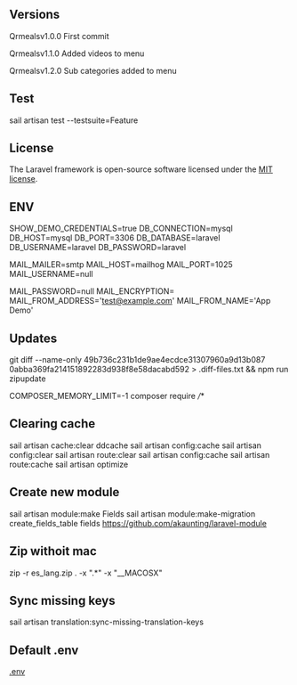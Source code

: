 ## Versions 
Qrmealsv1.0.0 First commit

Qrmealsv1.1.0 Added videos to menu

Qrmealsv1.2.0 Sub categories added to menu

## Test
sail artisan test --testsuite=Feature

## License

The Laravel framework is open-source software licensed under the [MIT license](https://opensource.org/licenses/MIT).

## ENV
SHOW_DEMO_CREDENTIALS=true
DB_CONNECTION=mysql
DB_HOST=mysql
DB_PORT=3306
DB_DATABASE=laravel
DB_USERNAME=laravel
DB_PASSWORD=laravel


MAIL_MAILER=smtp
MAIL_HOST=mailhog
MAIL_PORT=1025
MAIL_USERNAME=null

MAIL_PASSWORD=null
MAIL_ENCRYPTION=
MAIL_FROM_ADDRESS='test@example.com'
MAIL_FROM_NAME='App Demo'

## Updates

git diff --name-only 49b736c231b1de9ae4ecdce31307960a9d13b087 0abba369fa214151892283d938f8e58dacabd592 > .diff-files.txt && npm run zipupdate

COMPOSER_MEMORY_LIMIT=-1 composer require */**

## Clearing cache
sail artisan cache:clear
ddcache
sail artisan config:cache
sail artisan config:clear
sail artisan route:clear
sail artisan config:cache
sail artisan route:cache
sail artisan optimize

## Create new module
sail artisan module:make Fields
sail artisan module:make-migration create_fields_table fields
https://github.com/akaunting/laravel-module

## Zip withoit mac
zip -r es_lang.zip . -x ".*" -x "__MACOSX"

## Sync missing keys
sail artisan translation:sync-missing-translation-keys


## Default .env
[.env](https://paste.laravel.io/2fe670c7-f66b-443e-9e79-b5fa6618360b)
